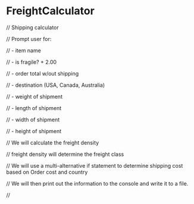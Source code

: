 # FreightCalculator
// Shipping calculator

// Prompt user for:

//      - item name

//      - is fragile? + 2.00

//      - order total w/out shipping

//      - destination (USA, Canada, Australia)

//      - weight of shipment

//      - length of shipment

//      - width of shipment

//      - height of shipment

// We will calculate the freight density

//    freight density will determine the freight class

// We will use a multi-alternative if statement to determine shipping cost based on Order cost and country

// We will then print out the information to the console and write it to a file.

//
